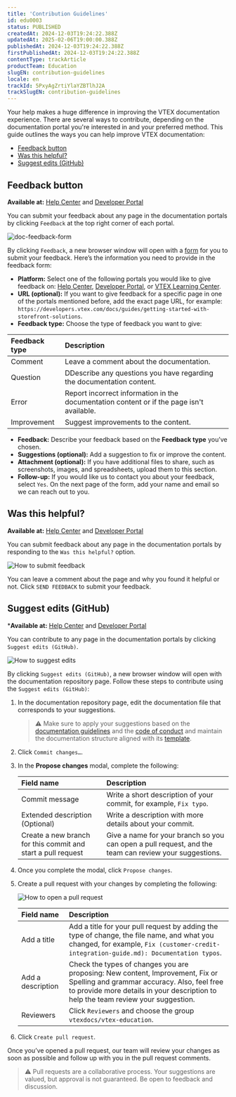 ```yaml
---
title: 'Contribution Guidelines'
id: edu0003
status: PUBLISHED
createdAt: 2024-12-03T19:24:22.388Z
updatedAt: 2025-02-06T19:00:00.388Z
publishedAt: 2024-12-03T19:24:22.388Z
firstPublishedAt: 2024-12-03T19:24:22.388Z
contentType: trackArticle
productTeam: Education
slugEN: contribution-guidelines
locale: en
trackId: 5PxyAgZrtiYlaYZBTlhJ2A
trackSlugEN: contribution-guidelines
---
```


Your help makes a huge difference in improving the VTEX documentation experience. There are several ways to contribute, depending on the documentation portal you're interested in and your preferred method. This guide outlines the ways you can help improve VTEX documentation:

- [Feedback button](#feedback-button)
- [Was this helpful?](#was-this-helpful)
- [Suggest edits (GitHub)](#suggest-edits-github)

## Feedback button

**Available at:** [Help Center](https://help.vtex.com/) and [Developer Portal](https://developers.vtex.com/)

You can submit your feedback about any page in the documentation portals by clicking `Feedback` at the top right corner of each portal.

![doc-feedback-form](https://vtexhelp.vtexassets.com/assets/docs/src/doc-feedback-form___21b3eb638614c18bf9b51f91e834a380.gif)

By clicking `Feedback`, a new browser window will open with a [form](https://docs.google.com/forms/d/e/1FAIpQLSfmnotPvPjw-SjiE7lt2Nt3RQgNUe10ixXZmuO2v9enOJReoQ/viewform) for you to submit your feedback. Here’s the information you need to provide in the feedback form:

- **Platform:** Select one of the following portals you would like to give feedback on: [Help Center](https://help.vtex.com/), [Developer Portal](https://developers.vtex.com), or [VTEX Learning Center](https://learn.vtex.com/).
- **URL (optional):** If you want to give feedback for a specific page in one of the portals mentioned before, add the exact page URL, for example: `https://developers.vtex.com/docs/guides/getting-started-with-storefront-solutions`.  
- **Feedback type:** Choose the type of feedback you want to give:

| **Feedback type** | **Description** |
| :---- | :---- |
| Comment | Leave a comment about the documentation. |
| Question | DDescribe any questions you have regarding the documentation content. |
| Error | Report incorrect information in the documentation content or if the page isn't available. |
| Improvement | Suggest improvements to the content. |

- **Feedback:** Describe your feedback based on the **Feedback type** you’ve chosen.
- **Suggestions (optional):** Add a suggestion to fix or improve the content.
- **Attachment (optional):** If you have additional files to share, such as screenshots, images, and spreadsheets, upload them to this section.
- **Follow-up:** If you would like us to contact you about your feedback, select `Yes`. On the next page of the form, add your name and email so we can reach out to you.

## Was this helpful?

**Available at:** [Help Center](https://help.vtex.com/) and [Developer Portal](https://developers.vtex.com/)

You can submit feedback about any page in the documentation portals by responding to the `Was this helpful?` option.

![How to submit feedback](https://vtexhelp.vtexassets.com/assets/docs/src/was-this-helpful___f7a0bfefa5147947c2bb4d11baa31e22.gif)

You can leave a comment about the page and why you found it helpful or not. Click `SEND FEEDBACK` to submit your feedback.

## Suggest edits (GitHub)

***Available at:** [Help Center](https://help.vtex.com/) and [Developer Portal](https://developers.vtex.com/)

You can contribute to any page in the documentation portals by clicking `Suggest edits (GitHub)`.

![How to suggest edits](https://vtexhelp.vtexassets.com/assets/docs/src/suggest-edits-github___fff6aa05ddc4031e99a38b84c1d91aeb.gif)  

By clicking `Suggest edits (GitHub)`, a new browser window will open with the documentation repository page. Follow these steps to contribute using the `Suggest edits (GitHub)`:

1. In the documentation repository page, edit the documentation file that corresponds to your suggestions.  

   > ⚠️ Make sure to apply your suggestions based on the [documentation guidelines](https://docs.google.com/document/d/1i4-us9j-V8b8u5FmFu1aG0l8TzZq5isL2nH2txyW--U/edit?usp=drive_link) and the [code of conduct](https://github.com/vtexdocs/dev-portal-content/blob/main/CODE_OF_CONDUCT.md) and maintain the documentation structure aligned with its [template](LINK).  

2. Click `Commit changes…`.  
3. In the **Propose changes** modal, complete the following:

   | **Field name** | **Description** |
   | :---- | :---- |
   | Commit message | Write a short description of your commit, for example, `Fix typo`. |
   | Extended description (Optional) | Write a description with more details about your commit. |
   | Create a new branch for this commit and start a pull request | Give a name for your branch so you can open a pull request, and the team can review your suggestions. |

4. Once you complete the modal, click `Propose changes`.
5. Create a pull request with your changes by completing the following:

   ![How to open a pull request](https://vtexhelp.vtexassets.com/assets/docs/src/open-pull-request___2181e6b6116f8427f47435992da98723.png)  

   | **Field name** | **Description** |
   | :---- | :---- |
   | Add a title | Add a title for your pull request by adding the type of change, the file name, and what you changed, for example, `Fix (customer-credit-integration-guide.md): Documentation typos`. |
   | Add a description | Check the types of changes you are proposing: New content, Improvement, Fix or Spelling and grammar accuracy. Also, feel free to provide more details in your description to help the team review your suggestion. |
   | Reviewers | Click `Reviewers` and choose the group `vtexdocs/vtex-education`. |

6. Click `Create pull request`.

Once you’ve opened a pull request, our team will review your changes as soon as possible and follow up with you in the pull request comments.

> ⚠️ Pull requests are a collaborative process. Your suggestions are valued, but approval is not guaranteed. Be open to feedback and discussion.
